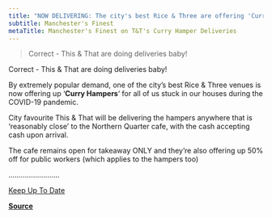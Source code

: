 ```yaml
---
title: "NOW DELIVERING: The city's best Rice & Three are offering 'Curry Hampers'"
subtitle: Manchester's Finest
metaTitle: Manchester's Finest on T&T's Curry Hamper Deliveries
---
```


> Correct - This & That are doing deliveries baby!

Correct - This & That are doing deliveries baby!


By extremely popular demand, one of the city’s best Rice & Three venues is now offering up ‘**Curry Hampers**‘ for all of us stuck in our houses during the COVID-19 pandemic.

City favourite This & That will be delivering the hampers anywhere that is ‘reasonably close’ to the Northern Quarter cafe, with the cash accepting cash upon arrival.



The cafe remains open for takeaway ONLY and they’re also offering up 50% off for public workers (which applies to the hampers too)

…………………….

[Keep Up To Date](https://www.facebook.com/ThisAndThatManchester/)

**[Source](https://www.manchestersfinest.com/eating-and-drinking/now-delivering-citys-best-rice-three-offering-curry-hampers/)**
